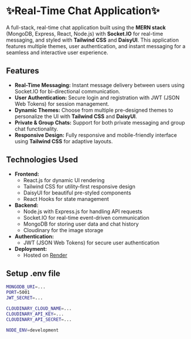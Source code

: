 # ✨Real-Time Chat Application✨

A full-stack, real-time chat application built using the **MERN stack** (MongoDB, Express, React, Node.js) with **Socket.IO** for real-time messaging, and styled with **Tailwind CSS** and **DaisyUI**. This application features multiple themes, user authentication, and instant messaging for a seamless and interactive user experience.

## Features

- **Real-Time Messaging:** Instant message delivery between users using Socket.IO for bi-directional communication.
- **User Authentication:** Secure login and registration with JWT (JSON Web Tokens) for session management.
- **Dynamic Themes:** Choose from multiple pre-designed themes to personalize the UI with **Tailwind CSS** and **DaisyUI**.
- **Private & Group Chats:** Support for both private messaging and group chat functionality.
- **Responsive Design:** Fully responsive and mobile-friendly interface using **Tailwind CSS** for adaptive layouts.

## Technologies Used

- **Frontend:**  
  - React.js for dynamic UI rendering
  - Tailwind CSS for utility-first responsive design  
  - DaisyUI for beautiful pre-styled components
  - React Hooks for state management
- **Backend:**  
  - Node.js with Express.js for handling API requests  
  - Socket.IO for real-time event-driven communication  
  - MongoDB for storing user data and chat history
  - Cloudinary for the image storage
- **Authentication:**  
  - JWT (JSON Web Tokens) for secure user authentication
- **Deployment:**  
  - Hosted on [Render](https://render.com/)

## Setup .env file
 ```bash
MONGODB_URI=...
PORT=5001
JWT_SECRET=...

CLOUDINARY_CLOUD_NAME=...
CLOUDINARY_API_KEY=...
CLOUDINARY_API_SECRET=...

NODE_ENV=development
